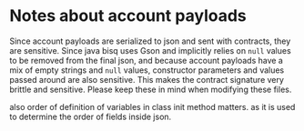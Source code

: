
# Notes about account payloads

Since account payloads are serialized to json and sent with contracts, they are sensitive.
Since java bisq uses Gson and implicitly relies on `null` values to be removed from the final json, and because account payloads have a mix of empty strings and `null` values, constructor parameters and values passed around are also sensitive.
This makes the contract signature very brittle and sensitive.
Please keep these in mind when modifying these files.

also order of definition of variables in class init method matters. as it is used to determine the order of fields inside json.
